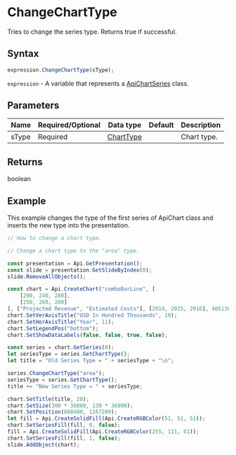 # ChangeChartType

Tries to change the series type. Returns true if successful.

## Syntax

```javascript
expression.ChangeChartType(sType);
```

`expression` - A variable that represents a [ApiChartSeries](../ApiChartSeries.md) class.

## Parameters

| **Name** | **Required/Optional** | **Data type** | **Default** | **Description** |
| ------------- | ------------- | ------------- | ------------- | ------------- |
| sType | Required | [ChartType](../../Enumeration/ChartType.md) |  | Chart type. |

## Returns

boolean

## Example

This example changes the type of the first series of ApiChart class and inserts the new type into the presentation.

```javascript editor-pptx
// How to change a chart type.

// Change a chart type to the "area" type.

const presentation = Api.GetPresentation();
const slide = presentation.GetSlideByIndex(0);
slide.RemoveAllObjects();

const chart = Api.CreateChart("comboBarLine", [
	[200, 240, 280],
	[250, 260, 280]
], ["Projected Revenue", "Estimated Costs"], [2014, 2015, 2016], 4051300, 2347595, 24);
chart.SetVerAxisTitle("USD In Hundred Thousands", 10);
chart.SetHorAxisTitle("Year", 11);
chart.SetLegendPos("bottom");
chart.SetShowDataLabels(false, false, true, false);

const series = chart.GetSeries(0);
let seriesType = series.GetChartType();
let title = "Old Series Type = " + seriesType + "\n";

series.ChangeChartType("area");
seriesType = series.GetChartType();
title += "New Series Type = " + seriesType;

chart.SetTitle(title, 20);
chart.SetSize(300 * 36000, 130 * 36000);
chart.SetPosition(608400, 1267200);
let fill = Api.CreateSolidFill(Api.CreateRGBColor(51, 51, 51));
chart.SetSeriesFill(fill, 0, false);
fill = Api.CreateSolidFill(Api.CreateRGBColor(255, 111, 61));
chart.SetSeriesFill(fill, 1, false);
slide.AddObject(chart);

```
